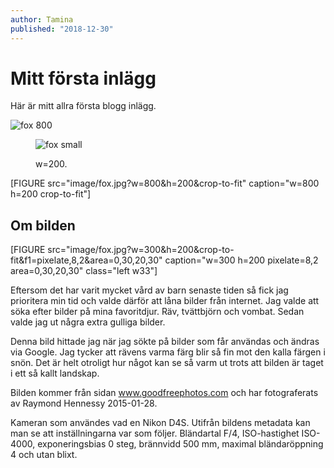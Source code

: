 ```yaml
---
author: Tamina
published: "2018-12-30"
---
```


Mitt första inlägg
==================================

Här är mitt allra första blogg inlägg.

<img src="image/fox.jpg?width=800" alt="fox 800">

<!--more-->

<figure class="figure center">
<img src="image/fox.jpg?width=200" alt ="fox small">
    <figcaption>
        <p>w=200.</p>
    </figcaption>
</figure>

[FIGURE src="image/fox.jpg?w=800&h=200&crop-to-fit" caption="w=800 h=200 crop-to-fit"]



Om bilden
-----------------------------------

[FIGURE src="image/fox.jpg?w=300&h=200&crop-to-fit&f1=pixelate,8,2&area=0,30,20,30" caption="w=300 h=200 pixelate=8,2 area=0,30,20,30" class="left w33"]

Eftersom det har varit mycket vård av barn senaste tiden så fick jag prioritera min tid och valde därför att låna bilder från internet. Jag valde att söka efter bilder på mina favoritdjur. Räv, tvättbjörn och vombat. Sedan valde jag ut några extra gulliga bilder.

Denna bild hittade jag när jag sökte på bilder som får användas och ändras via Google. Jag tycker att rävens varma färg blir så fin mot den kalla färgen i snön. Det är helt otroligt hur något kan se så varm ut trots att bilden är taget i ett så kallt landskap.

Bilden kommer från sidan www.goodfreephotos.com och har fotograferats av Raymond Hennessy 2015-01-28.

Kameran som användes vad en Nikon D4S. Utifrån bildens metadata kan man se att inställningarna var som följer. Bländartal F/4, ISO-hastighet ISO-4000, exponeringsbias 0 steg, brännvidd 500 mm, maximal bländaröppning 4  och utan blixt.
